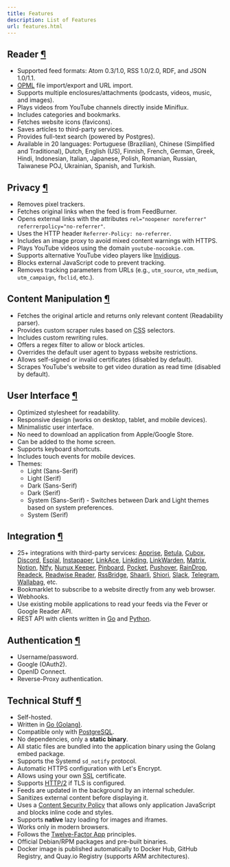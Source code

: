 ```yaml
---
title: Features
description: List of Features
url: features.html
---
```


<h2 id="reader">Reader <a class="anchor" href="#reader" title="Permalink">¶</a></h2>

- Supported feed formats: Atom 0.3/1.0, RSS 1.0/2.0, RDF, and JSON 1.0/1.1.
- [OPML](https://en.wikipedia.org/wiki/OPML) file import/export and URL import.
- Supports multiple enclosures/attachments (podcasts, videos, music, and images).
- Plays videos from YouTube channels directly inside Miniflux.
- Includes categories and bookmarks.
- Fetches website icons (favicons).
- Saves articles to third-party services.
- Provides full-text search (powered by Postgres).
- Available in 20 languages: Portuguese (Brazilian), Chinese (Simplified and Traditional), Dutch, English (US), Finnish, French, German, Greek, Hindi, Indonesian, Italian, Japanese, Polish, Romanian, Russian, Taiwanese POJ, Ukrainian, Spanish, and Turkish.

<h2 id="privacy">Privacy <a class="anchor" href="#privacy" title="Permalink">¶</a></h2>

- Removes pixel trackers.
- Fetches original links when the feed is from FeedBurner.
- Opens external links with the attributes `rel="noopener noreferrer" referrerpolicy="no-referrer"`.
- Uses the HTTP header `Referrer-Policy: no-referrer`.
- Includes an image proxy to avoid mixed content warnings with HTTPS.
- Plays YouTube videos using the domain `youtube-nocookie.com`.
- Supports alternative YouTube video players like [Invidious](https://invidio.us).
- Blocks external JavaScript code to prevent tracking.
- Removes tracking parameters from URLs (e.g., `utm_source`, `utm_medium`, `utm_campaign`, `fbclid`, etc.).

<h2 id="content-manipulation">Content Manipulation <a class="anchor" href="#content-manipulation" title="Permalink">¶</a></h2>

- Fetches the original article and returns only relevant content (Readability parser).
- Provides custom scraper rules based on <abbr title="Cascading Style Sheets">CSS</abbr> selectors.
- Includes custom rewriting rules.
- Offers a regex filter to allow or block articles.
- Overrides the default user agent to bypass website restrictions.
- Allows self-signed or invalid certificates (disabled by default).
- Scrapes YouTube's website to get video duration as read time (disabled by default).

<h2 id="ui">User Interface <a class="anchor" href="#ui" title="Permalink">¶</a></h2>

- Optimized stylesheet for readability.
- Responsive design (works on desktop, tablet, and mobile devices).
- Minimalistic user interface.
- No need to download an application from Apple/Google Store.
- Can be added to the home screen.
- Supports keyboard shortcuts.
- Includes touch events for mobile devices.
- Themes:
    - Light (Sans-Serif)
    - Light (Serif)
    - Dark (Sans-Serif)
    - Dark (Serif)
    - System (Sans-Serif) - Switches between Dark and Light themes based on system preferences.
    - System (Serif)

<h2 id="integration">Integration <a class="anchor" href="#integration" title="Permalink">¶</a></h2>

- 25+ integrations with third-party services: [Apprise](https://github.com/caronc/apprise), [Betula](https://sr.ht/~bouncepaw/betula/), [Cubox](https://cubox.cc/), [Discord](https://discord.com/), [Espial](https://github.com/jonschoning/espial), [Instapaper](https://www.instapaper.com/), [LinkAce](https://www.linkace.org/), [Linkding](https://github.com/sissbruecker/linkding), [LinkWarden](https://linkwarden.app/), [Matrix](https://matrix.org), [Notion](https://www.notion.com/), [Ntfy](https://ntfy.sh/), [Nunux Keeper](https://keeper.nunux.org/), [Pinboard](https://pinboard.in/), [Pocket](https://getpocket.com/), [Pushover](https://pushover.net), [RainDrop](https://raindrop.io/), [Readeck](https://readeck.org/en/), [Readwise Reader](https://readwise.io/read), [RssBridge](https://rss-bridge.org/), [Shaarli](https://github.com/shaarli/Shaarli), [Shiori](https://github.com/go-shiori/shiori), [Slack](https://slack.com/), [Telegram](https://telegram.org), [Wallabag](https://www.wallabag.org/), etc.
- Bookmarklet to subscribe to a website directly from any web browser.
- Webhooks.
- Use existing mobile applications to read your feeds via the Fever or Google Reader API.
- REST API with clients written in [Go](https://github.com/miniflux/v2/tree/main/client) and [Python](https://github.com/miniflux/python-client).

<h2 id="auth">Authentication <a class="anchor" href="#auth" title="Permalink">¶</a></h2>

- Username/password.
- Google (OAuth2).
- OpenID Connect.
- Reverse-Proxy authentication.

<h2 id="tech">Technical Stuff <a class="anchor" href="#tech" title="Permalink">¶</a></h2>

- Self-hosted.
- Written in [Go (Golang)](https://golang.org/).
- Compatible only with [PostgreSQL](https://www.postgresql.org/).
- No dependencies, only a **static binary**.
- All static files are bundled into the application binary using the Golang embed package.
- Supports the Systemd `sd_notify` protocol.
- Automatic HTTPS configuration with Let's Encrypt.
- Allows using your own <abbr title="Secure Sockets Layer">SSL</abbr> certificate.
- Supports [HTTP/2](https://en.wikipedia.org/wiki/HTTP/2) if TLS is configured.
- Feeds are updated in the background by an internal scheduler.
- Sanitizes external content before displaying it.
- Uses a [Content Security Policy](https://developer.mozilla.org/en-US/docs/Web/HTTP/CSP) that allows only application JavaScript and blocks inline code and styles.
- Supports **native** lazy loading for images and iframes.
- Works only in modern browsers.
- Follows the [Twelve-Factor App](https://12factor.net/) principles.
- Official Debian/RPM packages and pre-built binaries.
- Docker image is published automatically to Docker Hub, GitHub Registry, and Quay.io Registry (supports ARM architectures).
